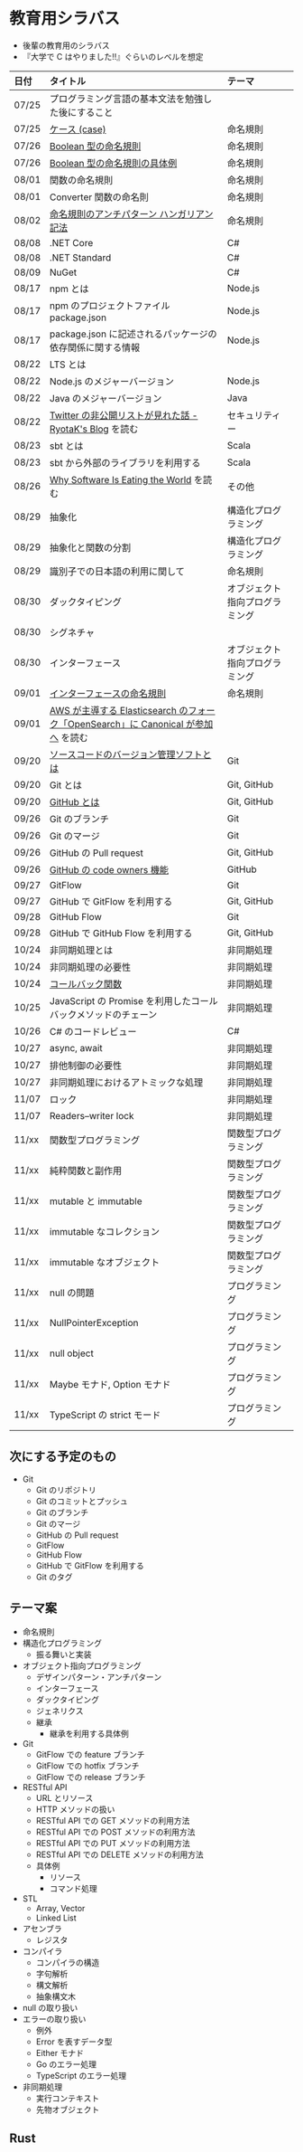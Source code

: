 # 教育用シラバス

- 後輩の教育用のシラバス
- 『大学で C はやりました!!』ぐらいのレベルを想定

| 日付  | タイトル                                                                                                                                                        | テーマ                         |
| :---- | :-------------------------------------------------------------------------------------------------------------------------------------------------------------- | :----------------------------- |
| 07/25 | プログラミング言語の基本文法を勉強した後にすること                                                                                                              |                                |
| 07/25 | [ケース (case)](https://mem-on.com/memos/0e446454-2723-4ab9-8d04-6399ff31a0b4)                                                                                  | 命名規則                       |
| 07/26 | [Boolean 型の命名規則](https://mem-on.com/memos/d1fd3d89-0c36-42cb-86b8-01754d5a36b4)                                                                           | 命名規則                       |
| 07/26 | [Boolean 型の命名規則の具体例](https://mem-on.com/memos/7b0dc93f-a786-46dd-b38a-37dec7660fd5)                                                                   | 命名規則                       |
| 08/01 | 関数の命名規則                                                                                                                                                  | 命名規則                       |
| 08/01 | Converter 関数の命名則                                                                                                                                          | 命名規則                       |
| 08/02 | [命名規則のアンチパターン ハンガリアン記法](https://mem-on.com/memos/bfe58e8c-e1d1-466f-881a-25b448372a47)                                                      | 命名規則                       |
| 08/08 | .NET Core                                                                                                                                                       | C#                             |
| 08/08 | .NET Standard                                                                                                                                                   | C#                             |
| 08/09 | NuGet                                                                                                                                                           | C#                             |
| 08/17 | npm とは                                                                                                                                                        | Node.js                        |
| 08/17 | npm のプロジェクトファイル package.json                                                                                                                         | Node.js                        |
| 08/17 | package.json に記述されるパッケージの依存関係に関する情報                                                                                                       | Node.js                        |
| 08/22 | LTS とは                                                                                                                                                        |                                |
| 08/22 | Node.js のメジャーバージョン                                                                                                                                    | Node.js                        |
| 08/22 | Java のメジャーバージョン                                                                                                                                       | Java                           |
| 08/22 | [Twitter の非公開リストが見れた話 - RyotaK's Blog](https://blog.ryotak.me/post/twitter-list-chain/) を読む                                                      | セキュリティー                 |
| 08/23 | sbt とは                                                                                                                                                        | Scala                          |
| 08/23 | sbt から外部のライブラリを利用する                                                                                                                              | Scala                          |
| 08/26 | [Why Software Is Eating the World](https://a16z.com/2011/08/20/why-software-is-eating-the-world/) を読む                                                        | その他                         |
| 08/29 | 抽象化                                                                                                                                                          | 構造化プログラミング           |
| 08/29 | 抽象化と関数の分割                                                                                                                                              | 構造化プログラミング           |
| 08/29 | 識別子での日本語の利用に関して                                                                                                                                  | 命名規則                       |
| 08/30 | ダックタイピング                                                                                                                                                | オブジェクト指向プログラミング |
| 08/30 | シグネチャ                                                                                                                                                      |                                |
| 08/30 | インターフェース                                                                                                                                                | オブジェクト指向プログラミング |
| 09/01 | [インターフェースの命名規則](https://mem-on.com/memos/e77cd99a-6223-42ef-ac6a-3730f82c4eb2)                                                                     | 命名規則                       |
| 09/01 | [AWS が主導する Elasticsearch のフォーク「OpenSearch」に Canonical が参加へ](https://www.publickey1.jp/blog/22/awselasticsearchopensearchcanonical.html) を読む |                                |
| 09/20 | [ソースコードのバージョン管理ソフトとは](https://mem-on.com/memos/7353d546-e749-4343-ad9d-2d934502585b)                                                         | Git                            |
| 09/20 | Git とは                                                                                                                                                        | Git, GitHub                    |
| 09/20 | [GitHub とは](https://mem-on.com/memos/f8ff7d6c-fc49-485a-83f0-8eab1ef04000)                                                                                    | Git, GitHub                    |
| 09/26 | Git のブランチ                                                                                                                                                  | Git                            |
| 09/26 | Git のマージ                                                                                                                                                    | Git                            |
| 09/26 | GitHub の Pull request                                                                                                                                          | Git, GitHub                    |
| 09/26 | [GitHub の code owners 機能](https://mem-on.com/memos/ca33aa6b-5577-47ce-89fc-a83a9bfdc94c)                                                                     | GitHub                         |
| 09/27 | GitFlow                                                                                                                                                         | Git                            |
| 09/27 | GitHub で GitFlow を利用する                                                                                                                                    | Git, GitHub                    |
| 09/28 | GitHub Flow                                                                                                                                                     | Git                            |
| 09/28 | GitHub で GitHub Flow を利用する                                                                                                                                | Git, GitHub                    |
| 10/24 | 非同期処理とは                                                                                                                                                  | 非同期処理                     |
| 10/24 | 非同期処理の必要性                                                                                                                                              | 非同期処理                     |
| 10/24 | [コールバック関数](https://mem-on.com/memos/92633763-165d-403c-bcbb-42647433c7e4)                                                                               | 非同期処理                     |
| 10/25 | JavaScript の Promise を利用したコールバックメソッドのチェーン                                                                                                  | 非同期処理                     |
| 10/26 | C# のコードレビュー                                                                                                                                             | C#                             |
| 10/27 | async, await                                                                                                                                                    | 非同期処理                     |
| 10/27 | 排他制御の必要性                                                                                                                                                | 非同期処理                     |
| 10/27 | 非同期処理におけるアトミックな処理                                                                                                                              | 非同期処理                     |
| 11/07 | ロック                                                                                                                                                          | 非同期処理                     |
| 11/07 | Readers–writer lock                                                                                                                                             | 非同期処理                     |
| 11/xx | 関数型プログラミング                                                                                                                                            | 関数型プログラミング           |
| 11/xx | 純粋関数と副作用                                                                                                                                                | 関数型プログラミング           |
| 11/xx | mutable と immutable                                                                                                                                            | 関数型プログラミング           |
| 11/xx | immutable なコレクション                                                                                                                                        | 関数型プログラミング           |
| 11/xx | immutable なオブジェクト                                                                                                                                        | 関数型プログラミング           |
| 11/xx | null の問題                                                                                                                                                     | プログラミング                 |
| 11/xx | NullPointerException                                                                                                                                            | プログラミング                 |
| 11/xx | null object                                                                                                                                                     | プログラミング                 |
| 11/xx | Maybe モナド, Option モナド                                                                                                                                     | プログラミング                 |
| 11/xx | TypeScript の strict モード                                                                                                                                     | プログラミング                 |

## 次にする予定のもの

- Git
  - Git のリポジトリ
  - Git のコミットとプッシュ
  - Git のブランチ
  - Git のマージ
  - GitHub の Pull request
  - GitFlow
  - GitHub Flow
  - GitHub で GitFlow を利用する
  - Git のタグ

## テーマ案

- 命名規則
- 構造化プログラミング
  - 振る舞いと実装
- オブジェクト指向プログラミング
  - デザインパターン・アンチパターン
  - インターフェース
  - ダックタイピング
  - ジェネリクス
  - 継承
    - 継承を利用する具体例
- Git
  - GitFlow での feature ブランチ
  - GitFlow での hotfix ブランチ
  - GitFlow での release ブランチ
- RESTful API
  - URL とリソース
  - HTTP メソッドの扱い
  - RESTful API での GET メソッドの利用方法
  - RESTful API での POST メソッドの利用方法
  - RESTful API での PUT メソッドの利用方法
  - RESTful API での DELETE メソッドの利用方法
  - 具体例
    - リソース
    - コマンド処理
- STL
  - Array, Vector
  - Linked List
- アセンブラ
  - レジスタ
- コンパイラ
  - コンパイラの構造
  - 字句解析
  - 構文解析
  - 抽象構文木
- null の取り扱い
- エラーの取り扱い
  - 例外
  - Error を表すデータ型
  - Either モナド
  - Go のエラー処理
  - TypeScript のエラー処理
- 非同期処理
  - 実行コンテキスト
  - 先物オブジェクト

## Rust
